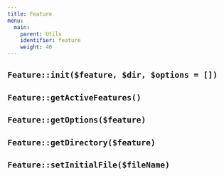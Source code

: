 ```yaml
---
title: Feature
menu:
  main:
    parent: Utils
    identifier: feature
    weight: 40
---
```


## `Feature::init($feature, $dir, $options = [])`

## `Feature::getActiveFeatures()`

## `Feature::getOptions($feature)`

## `Feature::getDirectory($feature)`

## `Feature::setInitialFile($fileName)`
